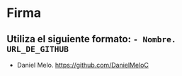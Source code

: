 
# Firma


Utiliza el siguiente formato: `- Nombre. URL_DE_GITHUB`
---
- Daniel Melo. https://github.com/DanielMeloC
